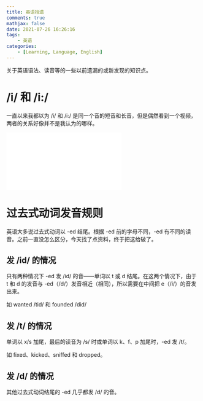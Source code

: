 ```yaml
---
title: 英语拾遗
comments: true
mathjax: false
date: 2021-07-26 16:26:16
tags:
    - 英语
categories:
    - [Learning, Language, English]
---
```


关于英语语法、读音等的一些以前遗漏的或新发现的知识点。

<!-- more -->

# /i/ 和 /i:/

一直以来我都以为 /i/ 和 /i:/ 是同一个音的短音和长音，但是偶然看到一个视频，两者的关系好像并不是我认为的哪样。

<iframe src="//player.bilibili.com/player.html?aid=243657238&bvid=BV1tv411B7aJ&cid=205459860&page=1" scrolling="no" border="0" frameborder="no" framespacing="0" allowfullscreen="true"> </iframe>

# 过去式动词发音规则

英语大多说过去式动词以 -ed 结尾。根据 -ed 前的字母不同，-ed 有不同的读音。之前一直没怎么区分，今天找了点资料，终于把这给破了。

## 发 /id/ 的情况

只有两种情况下 -ed 发 /id/ 的音——单词以 t 或 d 结尾。在这两个情况下，由于 t 和 d 的发音与 -ed（/d/）发音相近（相同），所以需要在中间把 e（/i/）的音发出来。

如 wanted /tid/ 和 founded /did/

## 发 /t/ 的情况

单词以 x/s 加尾，最后的读音为 /s/ 时或单词以 k、f、p 加尾时，-ed 发 /t/。

如 fixed、kicked、sniffed 和 dropped。

## 发 /d/ 的情况

其他过去式动词结尾的 -ed 几乎都发 /d/ 的音。
